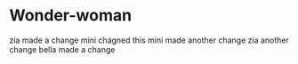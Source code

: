 # Wonder-woman
zia made a change
mini chagned this
mini made another change
zia another change
bella made a change